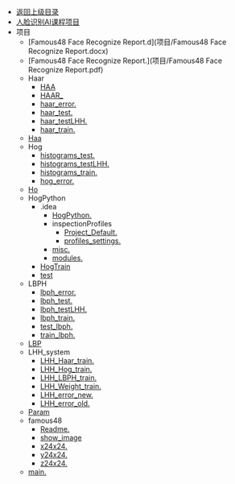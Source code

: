 - [返回上级目录](../_sidebar.md)
- [人脸识别AI课程项目](人脸识别AI课程项目.md)
- 项目
    - [Famous48 Face Recognize Report.d](项目/Famous48 Face Recognize Report.docx)
    - [Famous48 Face Recognize Report.](项目/Famous48 Face Recognize Report.pdf)
    - Haar
        - [HAA](项目/Haar/HAAR.h)
        - [HAAR_](项目/Haar/HAAR_2.h)
        - [haar_error.](项目/Haar/haar_error.txt)
        - [haar_test.](项目/Haar/haar_test.txt)
        - [haar_testLHH.](项目/Haar/haar_testLHH.txt)
        - [haar_train.](项目/Haar/haar_train.txt)
    - [Haa](项目/Haar.h)
    - Hog
        - [histograms_test.](项目/Hog/histograms_test.txt)
        - [histograms_testLHH.](项目/Hog/histograms_testLHH.txt)
        - [histograms_train.](项目/Hog/histograms_train.txt)
        - [hog_error.](项目/Hog/hog_error.txt)
    - [Ho](项目/Hog.h)
    - HogPython
        - .idea
            - [HogPython.](项目/HogPython/.idea/HogPython.iml)
            - inspectionProfiles
                - [Project_Default.](项目/HogPython/.idea/inspectionProfiles/Project_Default.xml)
                - [profiles_settings.](项目/HogPython/.idea/inspectionProfiles/profiles_settings.xml)
            - [misc.](项目/HogPython/.idea/misc.xml)
            - [modules.](项目/HogPython/.idea/modules.xml)
        - [HogTrain](项目/HogPython/HogTrain.py)
        - [test](项目/HogPython/test.py)
    - LBPH
        - [lbph_error.](项目/LBPH/lbph_error.txt)
        - [lbph_test.](项目/LBPH/lbph_test.txt)
        - [lbph_testLHH.](项目/LBPH/lbph_testLHH.txt)
        - [lbph_train.](项目/LBPH/lbph_train.txt)
        - [test_lbph.](项目/LBPH/test_lbph.txt)
        - [train_lbph.](项目/LBPH/train_lbph.txt)
    - [LBP](项目/LBPH.h)
    - LHH_system
        - [LHH_Haar_train.](项目/LHH_system/LHH_Haar_train.txt)
        - [LHH_Hog_train.](项目/LHH_system/LHH_Hog_train.txt)
        - [LHH_LBPH_train.](项目/LHH_system/LHH_LBPH_train.txt)
        - [LHH_Weight_train.](项目/LHH_system/LHH_Weight_train.txt)
        - [LHH_error_new.](项目/LHH_system/LHH_error_new.txt)
        - [LHH_error_old.](项目/LHH_system/LHH_error_old.txt)
    - [Param](项目/Params.h)
    - famous48
        - [Readme.](项目/famous48/Readme.txt)
        - [show_image](项目/famous48/show_images.m)
        - [x24x24.](项目/famous48/x24x24.txt)
        - [y24x24.](项目/famous48/y24x24.txt)
        - [z24x24.](项目/famous48/z24x24.txt)
    - [main.](项目/main.cpp)